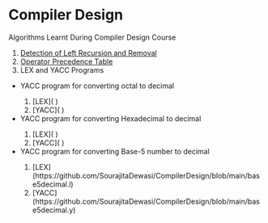 # Compiler Design
Algorithms Learnt During Compiler Design Course
1. [Detection of Left Recursion and Removal](https://github.com/SourajitaDewasi/CompilerDesign/tree/main/RemovingLeftRecursion)
2. [Operator Precedence Table](https://github.com/SourajitaDewasi/CompilerDesign/blob/main/OperatorPrecedenceParsing.cpp)
3. LEX and YACC Programs
 <ul>
  <li>YACC program for converting octal to decimal</li>
     <ol> 
      <li>[LEX](  )</li>
      <li>[YACC](   )</li>
     </ol>
  <li>YACC program for converting Hexadecimal to decimal</li>
      <ol> 
      <li>[LEX](  )</li>
      <li>[YACC](   )</li>
     </ol>
  <li>YACC program for converting Base-5 number to decimal</li>
      <ol> 
      <li>[LEX](https://github.com/SourajitaDewasi/CompilerDesign/blob/main/base5decimal.l)</li>
      <li>[YACC](https://github.com/SourajitaDewasi/CompilerDesign/blob/main/base5decimal.y)</li>
     </ol>
</ul>
